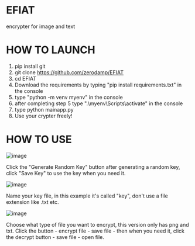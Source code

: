 # EFIAT
encrypter for image and text

# HOW TO LAUNCH

1. pip install git
2. git clone https://github.com/zerodamp/EFIAT
3. cd EFIAT
4. Download the requirements by typing "pip install requirements.txt" in the console
5. type "python -m venv myenv" in the console
6. after completing step 5 type ".\myenv\Scripts\activate" in the console
7. type python mainapp.py
8. Use your crypter freely!

# HOW TO USE

![image](https://github.com/zerodamp/EFIAT/assets/124603911/948f9757-1801-41b6-b320-f56aaa74d3e7)

Click the "Generate Random Key" button after generating a random key, click "Save Key" to use the key when you need it. 

![image](https://github.com/zerodamp/EFIAT/assets/124603911/8f894c49-8e95-4424-b650-315c12725bd5)

Name your key file, in this example it's called "key", don't use a file extension like .txt etc.

![image](https://github.com/zerodamp/EFIAT/assets/124603911/81b2155c-c935-4601-8aaa-ec2d6808e174)

Choose what type of file you want to encrypt, this version only has png and txt.
Click the button - encrypt file - save file - then when you need it, click the decrypt button - save file - open file.








 
